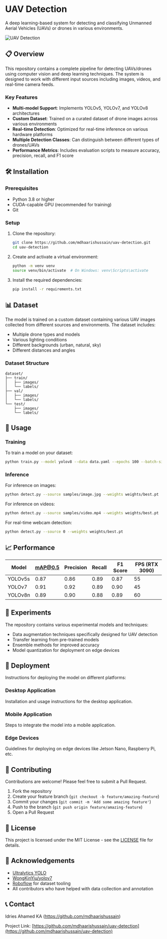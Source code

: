 # UAV Detection

A deep learning-based system for detecting and classifying Unmanned Aerial Vehicles (UAVs) or drones in various environments.

![UAV Detection](https://github.com/mdhaarishussain/uav-detection/raw/main/assets/drone-detection-example.png)

## 📋 Overview

This repository contains a complete pipeline for detecting UAVs/drones using computer vision and deep learning techniques. The system is designed to work with different input sources including images, videos, and real-time camera feeds.

### Key Features

- **Multi-model Support**: Implements YOLOv5, YOLOv7, and YOLOv8 architectures
- **Custom Dataset**: Trained on a curated dataset of drone images across various environments
- **Real-time Detection**: Optimized for real-time inference on various hardware platforms
- **Multiple Detection Classes**: Can distinguish between different types of drones/UAVs
- **Performance Metrics**: Includes evaluation scripts to measure accuracy, precision, recall, and F1 score

## 🛠️ Installation

### Prerequisites

- Python 3.8 or higher
- CUDA-capable GPU (recommended for training)
- Git

### Setup

1. Clone the repository:
   ```bash
   git clone https://github.com/mdhaarishussain/uav-detection.git
   cd uav-detection
   ```

2. Create and activate a virtual environment:
   ```bash
   python -m venv venv
   source venv/bin/activate  # On Windows: venv\Scripts\activate
   ```

3. Install the required dependencies:
   ```bash
   pip install -r requirements.txt
   ```

## 📊 Dataset

The model is trained on a custom dataset containing various UAV images collected from different sources and environments. The dataset includes:

- Multiple drone types and models
- Various lighting conditions
- Different backgrounds (urban, natural, sky)
- Different distances and angles

### Dataset Structure

```
dataset/
├── train/
│   ├── images/
│   └── labels/
├── val/
│   ├── images/
│   └── labels/
└── test/
    ├── images/
    └── labels/
```

## 🚀 Usage

### Training

To train a model on your dataset:

```bash
python train.py --model yolov8 --data data.yaml --epochs 100 --batch-size 16
```

### Inference

For inference on images:

```bash
python detect.py --source samples/image.jpg --weights weights/best.pt
```

For inference on videos:

```bash
python detect.py --source samples/video.mp4 --weights weights/best.pt
```

For real-time webcam detection:

```bash
python detect.py --source 0 --weights weights/best.pt
```

## 📈 Performance

| Model | mAP@0.5 | Precision | Recall | F1 Score | FPS (RTX 3090) |
|-------|---------|-----------|--------|----------|---------------|
| YOLOv5s | 0.87 | 0.86 | 0.89 | 0.87 | 55 |
| YOLOv7 | 0.91 | 0.92 | 0.89 | 0.90 | 45 |
| YOLOv8n | 0.89 | 0.90 | 0.88 | 0.89 | 60 |

## 🧪 Experiments

The repository contains various experimental models and techniques:

- Data augmentation techniques specifically designed for UAV detection
- Transfer learning from pre-trained models
- Ensemble methods for improved accuracy
- Model quantization for deployment on edge devices

## 📱 Deployment

Instructions for deploying the model on different platforms:

### Desktop Application

Installation and usage instructions for the desktop application.

### Mobile Application

Steps to integrate the model into a mobile application.

### Edge Devices

Guidelines for deploying on edge devices like Jetson Nano, Raspberry Pi, etc.

## 👥 Contributing

Contributions are welcome! Please feel free to submit a Pull Request.

1. Fork the repository
2. Create your feature branch (`git checkout -b feature/amazing-feature`)
3. Commit your changes (`git commit -m 'Add some amazing feature'`)
4. Push to the branch (`git push origin feature/amazing-feature`)
5. Open a Pull Request

## 📄 License

This project is licensed under the MIT License - see the [LICENSE](LICENSE) file for details.

## 🙏 Acknowledgements

- [Ultralytics YOLO](https://github.com/ultralytics/yolov5)
- [WongKinYiu/yolov7](https://github.com/WongKinYiu/yolov7)
- [Roboflow](https://roboflow.com/) for dataset tooling
- All contributors who have helped with data collection and annotation

## 📞 Contact

Idries Ahamed KA (https://github.com/mdhaarishussain)

Project Link: [https://github.com/mdhaarishussain/uav-detection](https://github.com/mdhaarishussain/uav-detection)

